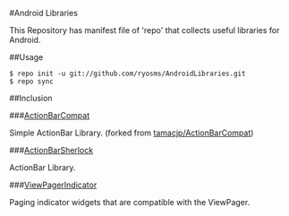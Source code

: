 #Android Libraries

This Repository has manifest file of 'repo' that collects useful libraries for Android.

##Usage

```
$ repo init -u git://github.com/ryosms/AndroidLibraries.git
$ repo sync
```

##Inclusion

###[ActionBarCompat](https://github.com/ryosms/ActionBarCompat)

Simple ActionBar Library.
(forked from [tamacjp/ActionBarCompat](https://github.com/tamacjp/ActionBarCompat))

###[ActionBarSherlock](https://github.com/JakeWharton/ActionBarSherlock)

ActionBar Library.

###[ViewPagerIndicator](https://github.com/JakeWharton/Android-ViewPagerIndicator)

Paging indicator widgets that are compatible with the ViewPager.

